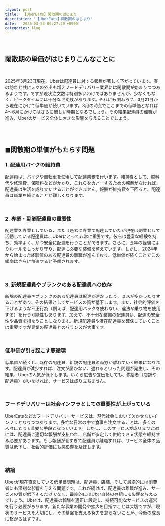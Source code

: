 ```yaml
---
layout: post
title:  【UberEats】閑散期のはじまり
description: "【UberEats】閑散期のはじまり"
date:   2025-03-23 06:27:29 +0900
categories: blog
---
```


<br>



## 閑散期の単価がはじまりこんなことに

<br>

2025年3月23日現在、Uberは配達員に対する報酬が著しく下がっています。春の訪れと共に人々の外出も増えフードデリバリー業界には閑散期が始まりつつあるようです。ですが現状注文数は特別多いわけではありませんが、少なくもなく、ピークタイムには十分な注文数があります。それにも関わらず、3月21日から現在にかけて低単価が続いています。3月の時点でここまでの低単価となれば4〜6月にかけてはさらに厳しい時期となるでしょう。その結果配達員の離職が進み、Uberのサービス全体に大きな影響を与えることでしょう。

<br><br>

## ◼︎閑散期の単価がもたらす問題

### 1. 配達用バイクの維持費

配達員は、バイクや自転車を使用して配達業務を行います。維持費として、燃料代や修理費、保険料などがかかり、これらをカバーするための報酬がなければ、配達員は生活を成り立たせることができません。報酬が維持費を下回ると、配達員は職業を続けることが難しくなります。

<br>

### 2. 専業・副業配達員の重要性

配達業を専業としている、または過去に専業で配達していたが現在は副業として活動している配達員は、Uberにとって非常に重要です。彼らは豊富な経験を持ち、効率よく、かつ安全に配達を行うことができます。さらに、長年の経験によりルールをしっかり守り、配達に必要な装備を整えています。しかし、2024年から始まった経験値のある配達員の離職が進んでおり、低単価が続くことでこの傾向はさらに加速すると予想されます。

<br>

### 3. 新規配達員やブランクのある配達員への依存

新規の配達員やブランクのある配達員は配達が遅かったり、ミスが多かったりすることがあり、その結果としてサービスの質が低下します。また、社会的評価を下げるような不正行為（例えば、配達用バックを使わない、違法な乗り物を使用する）を行う可能性もあります。加えて、不十分な装備の配達員は、配達の安全性や品質を損なうことになります。新規配達員や潜在配達員を確保していくことは重要ですが専業の配達員とのバランスが大事です。

<br>

### 低単価が引き起こす悪循環

低単価が続くと、既存の配達員、新規の配達員の両方が離れていく結果になります。配達員が減少すれば、注文が届かない、遅れるといった問題が発生し、その結果、Uberの人気が低下します。いくら広告や宣伝をしても、供給者（店舗や配達員）がいなければ、サービスは成り立ちません。

<br>

### フードデリバリーは社会インフラとしての重要性が上がっている

UberEatsなどのフードデリバリーサービスは、現代社会において欠かせないインフラとなりつつあります。多忙な日常の中で食事を注文することは、多くの人々にとって重要な手段となっています。しかし、このサービスが成り立つためには、配達員に適切な報酬が支払われ、店舗が安定して供給できる状態を維持する必要があります。もし報酬が低すぎて配達員が離職すれば、サービス全体の品質は低下し、社会的評価にも悪影響を及ぼします。

<br>

### 結論

Uberが現在直面している低単価問題は、配達員、店舗、そして最終的には消費者にも深刻な影響を与える問題です。これが続けば、配達員の離職が進み、サービスの質が低下するだけでなく、最終的にはUber自体の存続にも影響を与えるでしょう。Uberは、配達員の報酬を適正に設定し、持続可能なサービスの運営を行う必要があります。新たな事業の開発や拡大を目指すことは大切ですが、現状のサービスを大切にし、その基盤を支える努力を怠らないことが、今後の成長に繋がるはずです。
